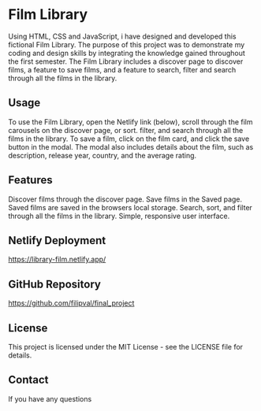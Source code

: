# Film Library

Using HTML, CSS and JavaScript, i have designed and developed this fictional Film Library. The purpose of this project was to demonstrate my coding and design skills by
integrating the knowledge gained throughout the first semester. The Film Library includes a discover page to discover films, a feature to save films, and a feature to search, filter and search through all the films in the library.

## Usage

To use the Film Library, open the Netlify link (below), scroll through the film carousels on the discover page, or sort. filter, and search through all the films in the library. To save a film, click on the film card, and click the save button in the modal. The modal also includes details about the film, such as description, release year, country, and the average rating.

## Features

Discover films through the discover page.
Save films in the Saved page.
Saved films are saved in the browsers local storage.
Search, sort, and filter through all the films in the library.
Simple, responsive user interface.

## Netlify Deployment

https://library-film.netlify.app/

## GitHub Repository

https://github.com/filipval/final_project

## License

This project is licensed under the MIT License - see the LICENSE file for details.

## Contact

If you have any questions
